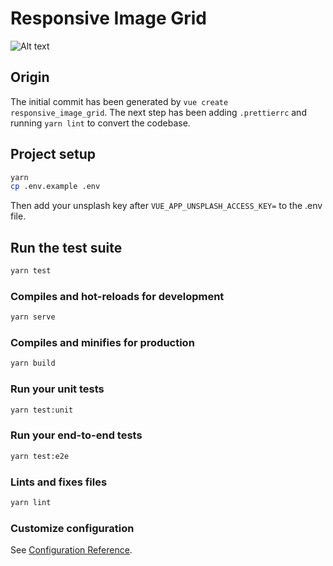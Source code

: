 # Responsive Image Grid

![Alt text](https://s3.crstin.com/public/responsive_image_grid_repo_preview.png)

## Origin

The initial commit has been generated by `vue create responsive_image_grid`. The next step has been adding `.prettierrc` and running `yarn lint` to convert the codebase.

## Project setup

```bash
yarn
cp .env.example .env
```

Then add your unsplash key after `VUE_APP_UNSPLASH_ACCESS_KEY=` to the .env file.

## Run the test suite

```bash
yarn test
```

### Compiles and hot-reloads for development

```bash
yarn serve
```

### Compiles and minifies for production

```bash
yarn build
```

### Run your unit tests

```bash
yarn test:unit
```

### Run your end-to-end tests

```bash
yarn test:e2e
```

### Lints and fixes files

```bash
yarn lint
```

### Customize configuration

See [Configuration Reference](https://cli.vuejs.org/config/).
